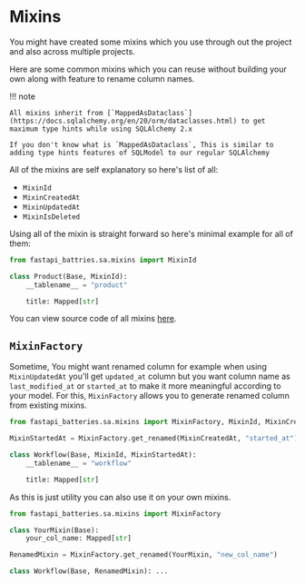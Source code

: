 # Mixins

You might have created some mixins which you use through out the project and also across multiple projects.

Here are some common mixins which you can reuse without building your own along with feature to rename column names.

!!! note

    All mixins inherit from [`MappedAsDataclass`](https://docs.sqlalchemy.org/en/20/orm/dataclasses.html) to get maximum type hints while using SQLAlchemy 2.x

    If you don't know what is `MappedAsDataclass`, This is similar to adding type hints features of SQLModel to our regular SQLAlchemy

All of the mixins are self explanatory so here's list of all:

- `MixinId`
- `MixinCreatedAt`
- `MixinUpdatedAt`
- `MixinIsDeleted`

Using all of the mixin is straight forward so here's minimal example for all of them:

```py hl_lines="1 3"
from fastapi_battries.sa.mixins import MixinId

class Product(Base, MixinId):
    __tablename__ = "product"

    title: Mapped[str]
```

You can view source code of all mixins [here](https://github.com/jd-solanki/fastapi-batteries/blob/main/src/fastapi_batteries/sa/mixins.py).

## `MixinFactory`

Sometime, You might want renamed column for example when using `MixinUpdatedAt` you'll get `updated_at` column but you want column name as `last_modified_at` or `started_at` to make it more meaningful according to your model. For this, `MixinFactory` allows you to generate renamed column from existing mixins.

```py hl_lines="3 5"
from fastapi_batteries.sa.mixins import MixinFactory, MixinId, MixinCreatedAt

MixinStartedAt = MixinFactory.get_renamed(MixinCreatedAt, "started_at")

class Workflow(Base, MixinId, MixinStartedAt):
    __tablename__ = "workflow"

    title: Mapped[str]
```

As this is just utility you can also use it on your own mixins.

```py hl_lines="6"
from fastapi_batteries.sa.mixins import MixinFactory

class YourMixin(Base):
    your_col_name: Mapped[str]

RenamedMixin = MixinFactory.get_renamed(YourMixin, "new_col_name")

class Workflow(Base, RenamedMixin): ...
```
